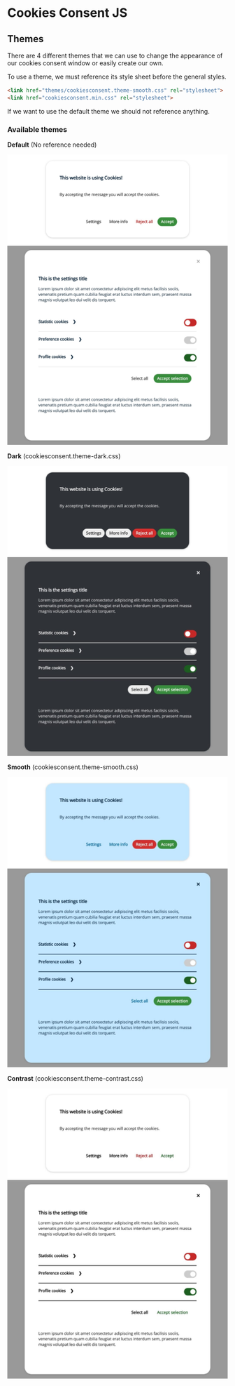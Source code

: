# Cookies Consent JS

## Themes

There are 4 different themes that we can use to change the appearance of our cookies consent window or easily create our own.

To use a theme, we must reference its style sheet before the general styles.

```HTML
<link href="themes/cookiesconsent.theme-smooth.css" rel="stylesheet">
<link href="cookiesconsent.min.css" rel="stylesheet">
```

If we want to use the default theme we should not reference anything.

### Available themes

**Default** (No reference needed)

![Image](img/cc-theme-default.jpg)
![Image](img/cc-theme-default-settings.jpg)

**Dark** (cookiesconsent.theme-dark.css)

![Image](img/cc-theme-dark.jpg)
![Image](img/cc-theme-dark-settings.jpg)

**Smooth** (cookiesconsent.theme-smooth.css)

![Image](img/cc-theme-smooth.jpg)
![Image](img/cc-theme-smooth-settings.jpg)

**Contrast** (cookiesconsent.theme-contrast.css)

![Image](img/cc-theme-contrast.jpg)
![Image](img/cc-theme-contrast-settings.jpg)